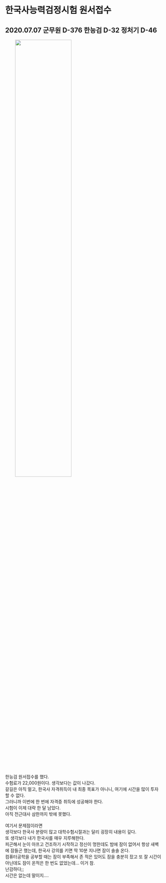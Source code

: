 # 한국사능력검정시험 원서접수
## 2020.07.07 군무원 D-376 한능검 D-32 정처기 D-46

&emsp;&emsp; <img src="https://user-images.githubusercontent.com/42960479/86769759-a1c0ac00-c08a-11ea-8514-b6da25e6a29f.png" width="60%"></img><br>
<br>
한능검 원서접수를 했다.<br>
수험료가 22,000원이다. 생각보다는 값이 나갔다. <br>
갈길은 아직 멀고, 한국사 자격취득이 내 최종 목표가 아니니, 여기에 시간을 많이 투자할 수 없다.<br>
그러니까 이번에 한 번에 자격증 취득에 성공해야 한다.<br>
시험이 이제 대략 한 달 남았다. <br>
아직 전근대사 삼한까지 밖에 못했다.<br>
<br>
여기서 문제점이라면<br>
생각보다 한국사 분량이 많고 대학수험시절과는 달리 굉장히 내용이 깊다.<br>
또 생각보다 내가 한국사를 매우 지루해한다.<br>
피곤해서 눈이 아프고 건조하기 시작하고 정신이 멍한데도 밤에 잠이 없어서 항상 새벽에 잠들곤 했는데, 한국사 강의를 키면 딱 10분 지나면 잠이 솔솔 온다.<br>
컴퓨터공학을 공부할 때는 잠이 부족해서 존 적은 있어도 잠을 충분히 잤고 또 잘 시간이 아닌데도 잠이 온적은 한 번도 없었는데... 이거 참.<br>
난감하다;;<br>
시간은 없는데 말이지....<br>
